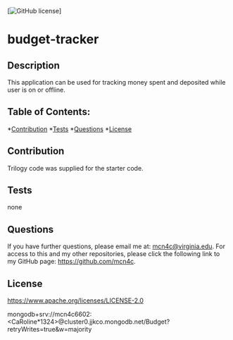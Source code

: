 [![GitHub license](https://img.shields.io/badge/license-Apache2.0-blue.svg)]

# budget-tracker


## Description
This application can be used for tracking money spent and deposited while user is on or offline.


 ## Table of Contents: 

*[Contribution](#contribution)
*[Tests](#tests) 
*[Questions](#questions)
*[License](#license) 

## Contribution 

Trilogy code was supplied for the starter code.  

## Tests 

none


## Questions 

 If you have further questions, please email me at: mcn4c@virginia.edu.
 For access to this and my other repositories, please click the following link to my GitHub page: https://github.com/mcn4c. 

## License
https://www.apache.org/licenses/LICENSE-2.0







mongodb+srv://mcn4c6602:<CaRoline*1324>@cluster0.jjkco.mongodb.net/Budget?retryWrites=true&w=majority